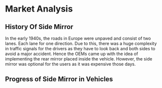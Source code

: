 # Market Analysis

## History Of Side Mirror

In the early 1940s, the roads in Europe were unpaved and consist of two lanes. Each lane for one direction. Due to this, there was a huge complexity in traffic signals for the drivers as they have to look back and both sides to avoid a major accident. Hence the OEMs came up with the idea of implementing the rear mirror placed inside the vehicle. However, the side mirror was optional for the users as it was expensive those days.  

## Progress of Side Mirror in Vehicles



